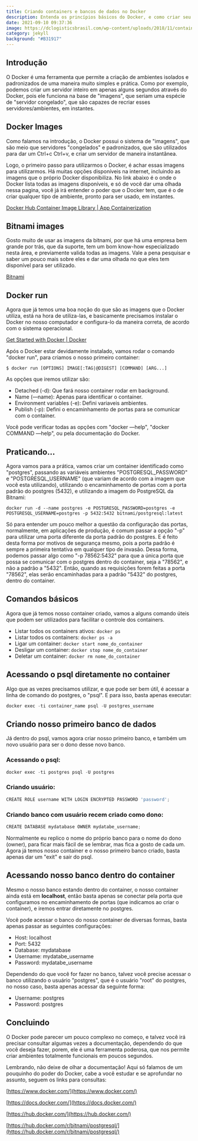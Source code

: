 ```yaml
---
title: Criando containers e bancos de dados no Docker
description: Entenda os princípios básicos do Docker, e como criar seu primeiro container
date: 2021-09-10 09:37:36
image: https://dclogisticsbrasil.com/wp-content/uploads/2018/11/container-qual-usar.jpg
category: jekyll
background: "#B31917"
---
```

## Introdução

O Docker é uma ferramenta que permite a criação de ambientes isolados e padronizados de uma maneira muito simples e prática. Como por exemplo, podemos criar um servidor inteiro em apenas alguns segundos através do Docker, pois ele funciona na base de "imagens", que seriam uma espécie de "servidor congelado", que são capazes de recriar esses servidores/ambientes, em instantes.

## Docker Images

Como falamos na introdução, o Docker possui o sistema de "imagens", que são meio que servidores "congelados" e padronizados, que são utilizados para dar um Ctrl+c Ctrl+v, e criar um servidor de maneira instantânea.

Logo, o primeiro passo para utilizarmos o Docker, é achar essas imagens para utilizarmos. Há muitas opções disponíveis na internet, incluindo as imagens que o próprio Docker disponibiliza. No link abaixo é o onde o Docker lista todas as imagens disponíveis, e só de você dar uma olhada nessa pagina, você já irá entender o poder que o Docker tem, que é o de criar qualquer tipo de ambiente, pronto para ser usado, em instantes.

[Docker Hub Container Image Library | App Containerization](https://hub.docker.com/)

## Bitnami images

Gosto muito de usar as imagens da bitnami, por que há uma empresa bem grande por trás, que da suporte, tem um bom know-how especializado nesta área, e previamente valida todas as imagens. Vale a pena pesquisar e saber um pouco mais sobre eles e dar uma olhada no que eles tem disponível para ser utilizado.

[Bitnami](https://bitnami.com/)

## Docker run

Agora que já temos uma boa noção do que são as imagens que o Docker utiliza, está na hora de utiliza-las, e basicamente precisamos instalar o Docker no nosso computador e configura-lo da maneira correta, de acordo com o sistema operacional.

[Get Started with Docker | Docker](https://www.docker.com/get-started)

Após o Docker estar devidamente instalado, vamos rodar o comando "docker run", para criamos o nosso primeiro container:

```tsx
$ docker run [OPTIONS] IMAGE[:TAG|@DIGEST] [COMMAND] [ARG...]
```

As opções que iremos utilizar são:

- Detached (-d): Que fará nosso container rodar em background.
- Name (—name): Apenas para identificar o container.
- Environment variables (-e): Defini variaveis ambientes.
- Publish (-p): Defini o encaminhamento de portas para se comunicar com o container.

Você pode verificar todas as opções com "docker —help", "docker COMMAND —help", ou pela documentação do Docker.

## Praticando...

Agora vamos para a prática, vamos criar um container identificado como "postgres", passando as variáveis ambientes "POSTGRESQL_PASSWORD" e "POSTGRESQL_USERNAME" (que variam de acordo com a imagem que você esta utilizando), utilizando o encaminhamento de portas com a porta padrão do postgres (5432), e utilizando a imagem do PostgreSQL da Bitnami:

```tsx
docker run -d --name postgres -e POSTGRESQL_PASSWORD=postgres -e POSTGRESQL_USERNAME=postgres -p 5432:5432 bitnami/postgresql:latest
```

Só para entender um pouco melhor a questão da configuração das portas, normalmente, em aplicações de produção, é comum passar a opção "-p" para utilizar uma porta diferente da porta padrão do postgres. E é feito desta forma por motivos de segurança mesmo, pois a porta padrão é sempre a primeira tentativa em qualquer tipo de invasão. Dessa forma, podemos passar algo como "-p 78562:5432" para que a única porta que possa se comunicar com o postgres dentro do container, seja a "78562", e não a padrão a "5432". Então, quando as requisições forem feitas a porta "78562", elas serão encaminhadas para a padrão "5432" do postgres, dentro do container.

## Comandos básicos

Agora que já temos nosso container criado, vamos a alguns comando úteis que podem ser utilizados para facilitar o controle dos containers.

- Listar todos os containers ativos: `docker ps`
- Listar todos os containers: `docker ps -a`
- Ligar um container: `docker start nome_do_container`
- Desligar um container: `docker stop nome_do_container`
- Deletar um container: `docker rm nome_do_container`

## Acessando o psql diretamente no container

Algo que as vezes precisamos utilizar, e que pode ser bem útil, é acessar a linha de comando do postgres, o "psql". E para isso, basta apenas executar:

```jsx
docker exec -ti container_name psql -U postgres_username
```

## Criando nosso primeiro banco de dados

Já dentro do psql, vamos agora criar nosso primeiro banco, e também um novo usuário para ser o dono desse novo banco.

### Acessando o psql:

```jsx
docker exec -ti postgres psql -U postgres
```

### Criando usuário:

```jsx
CREATE ROLE username WITH LOGIN ENCRYPTED PASSWORD 'password';
```

### Criando banco com usuário recem criado como dono:

```jsx
CREATE DATABASE mydatabase OWNER mydatabe_username;
```

Normalmente eu replico o nome do próprio banco para o nome do dono (owner), para ficar mais fácil de se lembrar, mas fica a gosto de cada um. Agora já temos nosso container e o nosso primeiro banco criado, basta apenas dar um "exit" e sair do psql.

## Acessando nosso banco dentro do container

Mesmo o nosso banco estando dentro do container, o nosso container ainda está em **localhost**, então basta apenas se conectar pela porta que configuramos no encaminhamento de portas (que indicamos ao criar o container), e iremos entrar diretamente no postgres.

Você pode acessar o banco do nosso container de diversas formas, basta apenas passar as seguintes configurações:

- Host: localhost
- Port: 5432
- Database: mydatabase
- Username: mydatabe_username
- Password: mydatabe_username

Dependendo do que você for fazer no banco, talvez você precise acessar o banco utilizando o usuário "postgres", que é o usuário "root" do postgres, no nosso caso, basta apenas acessar da seguinte forma:

- Username: postgres
- Password: postgres

## Concluindo

O Docker pode parecer um pouco complexo no começo, e talvez você irá precisar consultar algumas vezes a documentação, dependendo do que você deseja fazer, porem, ele é uma ferramenta poderosa, que nos permite criar ambientes totalmente funcionais em poucos segundos.

Lembrando, não deixe de olhar a documentação! Aqui só falamos de um pouquinho do poder do Docker, cabe a você estudar e se aprofundar no assunto, seguem os links para consultas:

[https://www.docker.com/](https://www.docker.com/)

[https://docs.docker.com/](https://docs.docker.com/)

[https://hub.docker.com/](https://hub.docker.com/)

[https://hub.docker.com/r/bitnami/postgresql/](https://hub.docker.com/r/bitnami/postgresql/)
